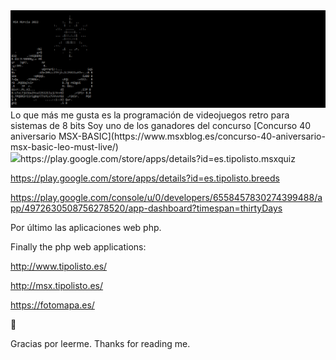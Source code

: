 <img src="title.PNG" />
Lo que más me gusta es la programación de videojuegos retro para sistemas de 8 bits
Soy uno de los ganadores del concurso [Concurso 40 aniversario MSX-BASIC](https://www.msxblog.es/concurso-40-aniversario-msx-basic-leo-must-live/)
<div sttyle="text-align: center;"><img src="taza.png"  height="200px/></div>


What I like the most is the programming of retro video games for 8-bit systems

Después el desarrollo de aplicaciones para dispositivos móviles.

After the development of applications for mobile devices:

https://play.google.com/store/apps/details?id=es.tipolisto.msxquiz

https://play.google.com/store/apps/details?id=es.tipolisto.breeds

https://play.google.com/console/u/0/developers/6558457830274399488/app/4972630508756278520/app-dashboard?timespan=thirtyDays

Por último las aplicaciones web php.

Finally the php web applications:

http://www.tipolisto.es/

http://msx.tipolisto.es/

https://fotomapa.es/

 👋 
 
Gracias por leerme.
Thanks for reading me.
